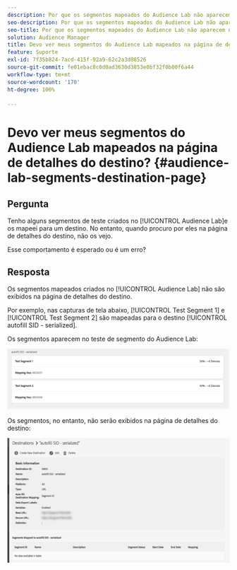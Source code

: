 ```yaml
---
description: Por que os segmentos mapeados do Audience Lab não aparecem na página de detalhes do destino.
seo-description: Por que os segmentos mapeados do Audience Lab não aparecem na página de detalhes do destino.
seo-title: Por que os segmentos mapeados do Audience Lab não aparecem na página de detalhes do destino.
solution: Audience Manager
title: Devo ver meus segmentos do Audience Lab mapeados na página de detalhes do destino?
feature: Suporte
exl-id: 7f35b824-7acd-415f-92a9-62c2a3d08526
source-git-commit: fe01ebac8c0d0ad3630d3853e0bf32f0b00f6a44
workflow-type: tm+mt
source-wordcount: '170'
ht-degree: 100%

---
```


# Devo ver meus segmentos do Audience Lab mapeados na página de detalhes do destino? {#audience-lab-segments-destination-page}

## Pergunta

Tenho alguns segmentos de teste criados no [!UICONTROL Audience Lab]e os mapeei para um destino. No entanto, quando procuro por eles na página de detalhes do destino, não os vejo.

Esse comportamento é esperado ou é um erro?

## Resposta

Os segmentos mapeados criados no [!UICONTROL Audience Lab] não são exibidos na página de detalhes do destino.

Por exemplo, nas capturas de tela abaixo, [!UICONTROL Test Segment 1] e [!UICONTROL Test Segment 2] são mapeadas para o destino [!UICONTROL autofill SID - serialized].

Os segmentos aparecem no teste de segmento do Audience Lab:

![Imagem de visualização do segmento do Audience Lab](assets/should_i_see_my_aamlab01.png)

Os segmentos, no entanto, não serão exibidos na página de detalhes do destino:

![Imagem da página de detalhes do destino](assets/should_i_see_my_aamlab02.png)
